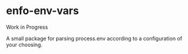 # enfo-env-vars

Work in Progress

A small package for parsing process.env according to a configuration of your choosing.
